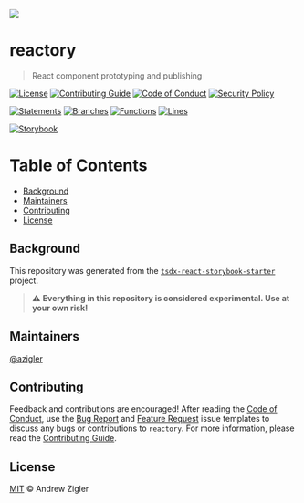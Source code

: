 ![](https://user-images.githubusercontent.com/7295363/194963113-bdf1fca0-da45-4a68-8f7a-83711ee0becb.png)

# reactory

> React component prototyping and publishing

[![License](https://img.shields.io/badge/license-MIT-EEE.svg?style=popout-square)](https://github.com/azigler/reactory/tree/main/LICENSE.md)
[![Contributing Guide](https://img.shields.io/badge/contributing-guide-EEE.svg?style=popout-square)](https://github.com/azigler/reactory/tree/main/.github/CONTRIBUTING.md)
[![Code of Conduct](https://img.shields.io/badge/contributor-covenant-EEE.svg?style=popout-square)](https://github.com/azigler/reactory/tree/main/.github/CODE_OF_CONDUCT.md)
[![Security Policy](https://img.shields.io/badge/security-policy-EEE.svg?style=popout-square)](https://github.com/azigler/reactory/tree/main/.github/SECURITY.md)

[![Statements](https://img.shields.io/badge/statements-100%25-brightgreen.svg?style=flat&logo=jest)](https://azigler.github.io/reactory/coverage/)
[![Branches](https://img.shields.io/badge/branches-100%25-brightgreen.svg?style=flat&logo=jest)](https://azigler.github.io/reactory/coverage/)
[![Functions](https://img.shields.io/badge/functions-100%25-brightgreen.svg?style=flat&logo=jest)](https://azigler.github.io/reactory/coverage/)
[![Lines](https://img.shields.io/badge/lines-100%25-brightgreen.svg?style=flat&logo=jest)](https://azigler.github.io/reactory/coverage/)

[![Storybook](https://github.com/storybookjs/brand/raw/main/badge/badge-storybook.svg)](https://azigler.github.io/reactory/storybook)

# Table of Contents

  - [Background](#background)
  - [Maintainers](#maintainers)
  - [Contributing](#contributing)
  - [License](#license)

## Background

This repository was generated from the [`tsdx-react-storybook-starter`](https://github.com/azigler/tsdx-react-storybook-starter) project.

> ⚠️ **Everything in this repository is considered experimental. Use at your own risk!**

## Maintainers

[@azigler](https://github.com/azigler)

## Contributing

Feedback and contributions are encouraged! After reading the [Code of Conduct](https://github.com/azigler/reactory/tree/main/.github/CODE_OF_CONDUCT.md), use the [Bug Report](https://github.com/azigler/reactory/issues/new?assignees=&labels=bug&template=bug-report.md&title=) and [Feature Request](https://github.com/azigler/reactory/issues/new?assignees=&labels=enhancement&template=feature-request.md&title=) issue templates to discuss any bugs or contributions to `reactory`. For more information, please read the [Contributing Guide](https://github.com/azigler/reactory/tree/main/.github/CONTRIBUTING.md).

## License

[MIT](./LICENSE.md) © Andrew Zigler
